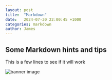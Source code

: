 ```yaml
---
layout: post
title:  "Markdown"
date:   2024-07-30 22:00:45 +1000
categories: markdown
author: James 
---
```


## Some Markdown hints and tips

This is a few lines to see if it will work

![banner image]({{site.baseurl}}/assets/images/banners/home.jpg)
